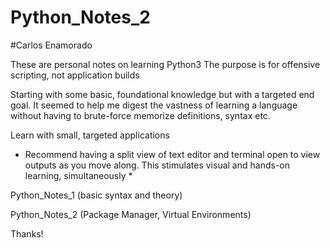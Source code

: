 # Python_Notes_2
#Carlos Enamorado 


These are personal notes on learning Python3
The purpose is for offensive scripting, not application builds

Starting with some basic, foundational knowledge but with a targeted end goal. It seemed to help me digest the vastness of learning a language without having to brute-force memorize definitions, syntax etc. 

Learn with small, targeted applications

* Recommend having a split view of text editor and terminal open to view outputs as you move along. This stimulates visual and hands-on learning, simultaneously *


Python_Notes_1 (basic syntax and theory)

Python_Notes_2 (Package Manager, Virtual Environments)


Thanks!
